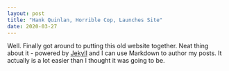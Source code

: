 ```yaml
---
layout: post
title: "Hank Quinlan, Horrible Cop, Launches Site"
date: 2020-03-27
---
```


Well. Finally got around to putting this old website together. Neat thing about it - powered by [Jekyll](http://jekyllrb.com) and I can use Markdown to author my posts. It actually is a lot easier than I thought it was going to be.
